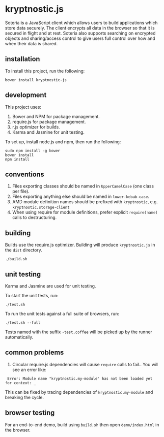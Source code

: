 # kryptnostic.js

Soteria is a JavaScript client which allows users to build applications which store data securely. The client encrypts all data in the browser so that it is secured in flight and at rest. Soteria also supports searching on encrypted objects and sharing/access control to give users full control over how and when their data is shared.

## installation

To install this project, run the following:

```
bower install kryptnostic-js
```

## development

This project uses:

1. Bower and NPM for package management.
2. require.js for package management.
3. r.js optimizer for builds.
4. Karma and Jasmine for unit testing.


To set up, install node.js and npm, then run the following:

```
sudo npm install -g bower
bower install
npm install
```

## conventions

1. Files exporting classes should be named in `UpperCamelCase` (one class per file).
2. Files exporting anything else should be named in `lower-kebab-case`.
3. AMD module definition names should be prefixed with `kryptnostic`, e.g. `kryptnostic.storage-client`
4. When using require for module definitions, prefer explicit `require(name)` calls to destructuring.

## building

Builds use the require.js optimizer.
Building will produce `kryptnostic.js` in the `dist` directory.

```
./build.sh
```

## unit testing

Karma and Jasmine are used for unit testing.

To start the unit tests, run:

```
./test.sh
```

To run the unit tests against a full suite of browsers, run:

```
./test.sh --full
```

Tests named with the suffix `-test.coffee` will be picked up by the runner automatically.

## common problems

1. Circular require.js dependencies will cause `require` calls to fail.. You will see an error like:

```
 Error: Module name "kryptnostic.my-module" has not been loaded yet for context: _
```

This can be fixed by tracing dependencies of `kryptnostic.my-module` and breaking the cycle.

## browser testing

For an end-to-end demo, build using `build.sh` then open `demo/index.html` in the browser.
